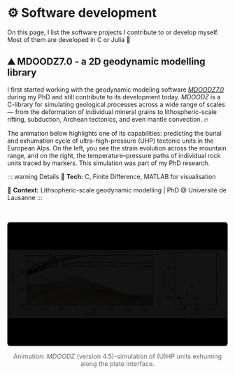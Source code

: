 # :gear: Software development

On this page, I list the software projects I contribute to or develop myself. Most of them are developed in C or Julia :rocket:

## :mountain: MDOODZ7.0 - a 2D geodynamic modelling library

I first started working with the geodynamic modeling software [*MDOODZ7.0*](https://github.com/tduretz/MDOODZ7.0 "https://github.com/tduretz/MDOODZ7.0") during my PhD and still contribute to its development today.
*MDOODZ* is a C-library for simulating geological processes across a wide range of scales — from the deformation of individual mineral grains to lithospheric-scale rifting, subduction, Archean tectonics, and even mantle convection. 🔥

The animation below highlights one of its capabilities: predicting the burial and exhumation cycle of ultra-high-pressure (UHP) tectonic units in the European Alps.
On the left, you see the strain evolution across the mountain range, and on the right, the temperature–pressure paths of individual rock units traced by markers.
This simulation was part of my PhD research.

::: warning Details
🔧 **Tech:** C, Finite Difference, MATLAB for visualisation

🏢 **Context:** Lithsopheric-scale geodynamic modelling | PhD @ Université de Lausanne
:::

<figure style="margin: 3rem 0; text-align: center;">
  <img
    src="/projects/software_dev/UHP_exhum_alps.gif"
    alt="(U)HP rock exhumation"
    style="max-width: 100%; height: auto; border-radius: 6px;"
  />
  <figcaption style="margin-top: 0.75rem; font-size: 0.9rem; color: #666;">
    Animation: <em> MDOODZ </em> (version 4.5)-simulation of (U)HP units exhuming along the plate interface.
  </figcaption>
</figure>